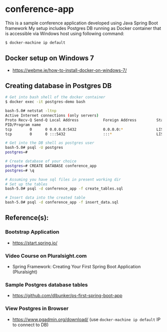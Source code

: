 # conference-app
This is a sample conference application developed using Java Spring Boot framework
My setup includes Postgres DB running as Docker container that is accessible via Windows host using following command:
```bash
$ docker-machine ip default
```
## Docker setup on Windows 7
* https://webme.ie/how-to-install-docker-on-windows-7/

## Creating database in Postgres DB
```bash
# Get into bash shell of the docker container
$ docker exec -it postgres-demo bash

bash-5.0# netstat -ltnp
Active Internet connections (only servers)
Proto Recv-Q Send-Q Local Address           Foreign Address         State
PID/Program name
tcp        0      0 0.0.0.0:5432            0.0.0.0:*               LISTEN -
tcp        0      0 :::5432                 :::*                    LISTEN -

# Get into the DB shell as postgres user
bash-5.0# psql -U postgres
postgres=#

# Create database of your choice
postgres=# CREATE DATABASE conference_app
postgres=# \q

# Assuming you have sql files in present working dir
# Set up the tables
bash-5.0# psql -d conference_app -f create_tables.sql

# Insert data into the created table
bash-5.0# psql -d conference_app -f insert_data.sql
```

## Reference(s):
### Bootstrap Application
*  https://start.spring.io/
### Video Course on Pluralsight.com
* Spring Framework: Creating Your First Spring Boot Application (Pluralsight)
### Sample Postgres database tables
* https://github.com/dlbunker/ps-first-spring-boot-app
### View Postgres in Browser
* https://www.pgadmin.org/download/ (use ```docker-machine ip default``` IP to connect to DB)
